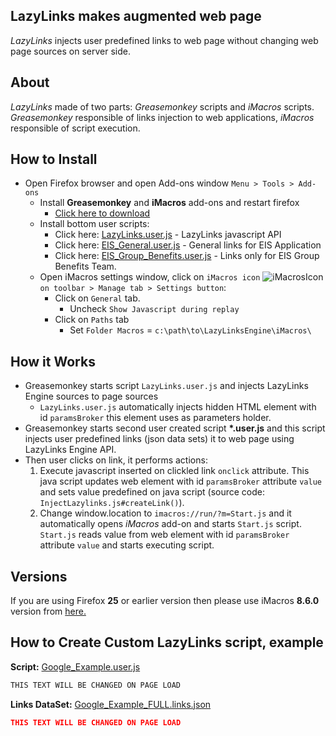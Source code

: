 <!-- Change favicon.icon -->
<script type="text/javascript">
    var faviconNode = document.createElement('link');
    faviconNode.setAttribute('rel', 'shortcut icon');
    faviconNode.setAttribute('href', 'favicon.ico');
    var head = document.getElementsByTagName('head')[0];
    head.appendChild(faviconNode);
</script>

## LazyLinks makes augmented web page
*LazyLinks* injects user predefined links to web page without changing web page sources on server side. 

## About 
*LazyLinks* made of two parts: *Greasemonkey* scripts and *iMacros* scripts. *Greasemonkey* responsible of links injection to web applications, *iMacros* responsible of script execution.

## How to Install
- Open Firefox browser and open Add-ons window `Menu > Tools > Add-ons`
    + Install **Greasemonkey** and **iMacros** add-ons and restart firefox
        * <a href="path/to/file" download>Click here to download</a>
    + Install bottom user scripts:
        * Click here: [LazyLinks.user.js](http://jkundra/lazylinks/Greasemonkey/engine/LazyLinks.user.js) - LazyLinks javascript API
        * Click here: [EIS_General.user.js](http://jkundra/lazylinks/Greasemonkey/EIS_General/EIS_General.user.js) - General links for EIS Application
        * Click here: [EIS_Group_Benefits.user.js](http://jkundra/lazylinks/Greasemonkey/EIS_Group_Benefits/EIS_Group_Benefits.user.js) - Links only for EIS Group Benefits Team.
    + Open iMacros settings window, click on `iMacros icon` ![iMacrosIcon](http://wiki.imacros.net/upload/5/5a/IMacros-icon.png) `on toolbar > Manage tab > Settings button`:
        * Click on `General` tab.
            - Uncheck `Show Javascript during replay`
        * Click on `Paths` tab  
            - Set `Folder Macros` = `c:\path\to\LazyLinksEngine\iMacros\`


## How it Works
- Greasemonkey starts script `LazyLinks.user.js` and injects  LazyLinks Engine sources to page sources
    + `LazyLinks.user.js` automatically injects hidden HTML element with id `paramsBroker` this element uses as parameters holder.
- Greasemonkey starts second user created script **\*.user.js** and this script injects  user predefined links (json data sets) it to web page using LazyLinks Engine API.
- Then user clicks on link, it performs actions:
    1. Execute javascript inserted on clickled link `onclick` attribute. This java script updates web element with id `paramsBroker`  attribute `value`  and sets value predefined on java script (source code: `InjectLazylinks.js#createLink()`). 
    2. Change window.location to `imacros://run/?m=Start.js` and it automatically opens *iMacros* add-on and starts `Start.js` script. `Start.js` reads value from web element with id `paramsBroker`  attribute `value` and starts executing script.


## Versions 
If you are using Firefox **25** or earlier version then please use iMacros **8.6.0** version from [here.](https://addons.mozilla.org/en-US/firefox/addon/imacros-for-firefox/versions/)

## How to Create Custom LazyLinks script, example
**Script:** [Google_Example.user.js](./Greasemonkey/Example/Google_Example.user.js)
```javascript
THIS TEXT WILL BE CHANGED ON PAGE LOAD
```

**Links DataSet:** [Google_Example_FULL.links.json](./Greasemonkey/Example/Google_Example_FULL.links.json)
```json
THIS TEXT WILL BE CHANGED ON PAGE LOAD
```


<!-- Script load file content -->
<script type="text/javascript">

window.onload = function() {

    // Different mardown tools generate different html source
    var elements = document.getElementsByClassName('pln');
    if (elements.length === 0) {
        elements = document.getElementsByClassName('javascript');
    }
    
    // Inject javascript file
    var javascriptExampleElement = elements[0]
    javascriptExampleElement.innerHTML = load('https://github.com/jonkun/LazyLinks/raw/master/Greasemonkey/Example/Google_Example.user.js');
    
    // Different mardown tools generate different html source
    // Inject json file
    var jsonExampleElement = elements[1]
    jsonExampleElement.innerHTML = load('https://raw.githubusercontent.com/jonkun/LazyLinks/master/Greasemonkey/Example/Google_Example_FULL.links.json').toString();

    function load( url ) {
        var ajax = new XMLHttpRequest();
        ajax.open( 'GET', url, false ); // <-- the 'false' makes it synchronous
        var script = null;
        ajax.onreadystatechange = function () {
            script = ajax.response || ajax.responseText;
            if (ajax.readyState === 4) {
                switch( ajax.status) {
                    case 200:
                        console.log("script loaded: ", url);
                        break;
                    default:
                        console.log("ERROR: script not loaded: ", url);
                }
            }
        };
        ajax.send(null);
        return script;
    }
}
</script>